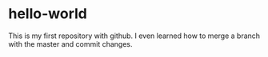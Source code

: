 # hello-world
This is my first repository with github. I even learned how to merge a branch with the master and commit changes.
